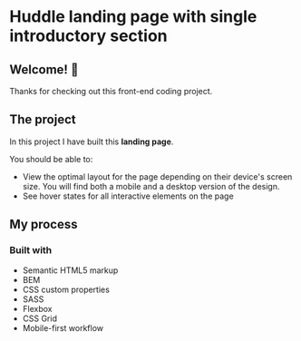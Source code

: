 # Huddle landing page with single introductory section

## Welcome! 👋

Thanks for checking out this front-end coding project.

## The project

In this project I have built this **landing page**.

You should be able to:

- View the optimal layout for the page depending on their device's screen size. You will find both a mobile and a desktop version of the design. 
- See hover states for all interactive elements on the page


## My process

### Built with

- Semantic HTML5 markup
- BEM
- CSS custom properties
- SASS
- Flexbox
- CSS Grid
- Mobile-first workflow